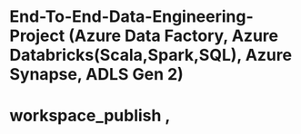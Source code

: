 # End-To-End-Data-Engineering-Project  (Azure Data Factory, Azure Databricks(Scala,Spark,SQL), Azure Synapse, ADLS Gen 2)
# workspace_publish , 
